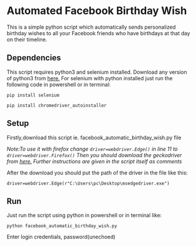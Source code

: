 # Automated Facebook Birthday Wish
This is a simple python script which automatically sends personalized birthday wishes to all your Facebook friends who have birthdays at that day on their timeline.

## Dependencies

This script requires python3 and selenium installed. Download any version of python3 from <a href="https://www.python.org/downloads/">here.</a> For selenium with python installed just run the following code in powershell or in terminal:

```
pip install selenium

pip install chromedriver_autoinstaller
```

## Setup

Firstly,download this script ie. facebook_automatic_birthday_wish.py file

<i>Note:To use it with firefox change ```driver=webdriver.Edge()``` in line 11 to  ```driver=webdriver.Firefox()``` Then you should download the geckodriver from <a href="https://github.com/mozilla/geckodriver/releases">here.</a>
 Further instructions are given in the script itself as comments
 </i>
 
 After the download you should put the path of the driver in the file like this:
 
 ```
 driver=webdriver.Edge(r"C:\Users\pc\Desktop\msedgedriver.exe")
 ```

## Run

Just run the script using python in powershell or in terminal like:

```
python facebook_automatic_birthday_wish.py
```
Enter login credentials, password(unechoed)
